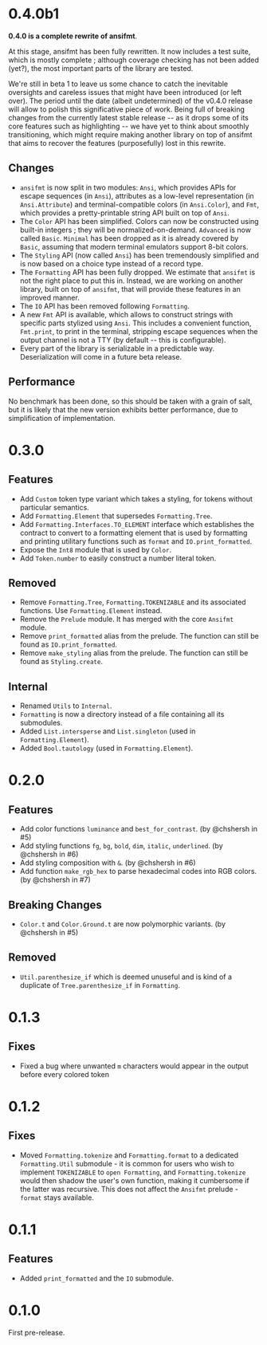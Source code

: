 # 0.4.0b1

**0.4.0 is a complete rewrite of ansifmt**.

At this stage, ansifmt has been fully rewritten. It now includes a test suite, which is mostly complete ; although coverage checking has not been added (yet?), the most important parts of the library are tested.

We're still in beta 1 to leave us some chance to catch the inevitable oversights and careless issues that might have been introduced (or left over). The period until the date (albeit undetermined) of the v0.4.0 release will allow to polish this significative piece of work. Being full of breaking changes from the currently latest stable release -- as it drops some of its core features such as highlighting -- we have yet to think about smoothly transitioning, which might require making another library on top of ansifmt that aims to recover the features (purposefully) lost in this rewrite.

## Changes

- `ansifmt` is now split in two modules: `Ansi`, which provides APIs for escape sequences (in `Ansi`), attributes as a low-level representation (in `Ansi.Attribute`) and terminal-compatible colors (in `Ansi.Color`), and `Fmt`, which provides a pretty-printable string API built on top of `Ansi`.
- The `Color` API has been simplified. Colors can now be constructed using built-in integers ; they will be normalized-on-demand. `Advanced` is now called `Basic`. `Minimal` has been dropped as it is already covered by `Basic`, assuming that modern terminal emulators support 8-bit colors.
- The `Styling` API (now called `Ansi`) has been tremendously simplified and is now based on a choice type instead of a record type.
- The `Formatting` API has been fully dropped. We estimate that `ansifmt` is not the right place to put this in. Instead, we are working on another library, built on top of `ansifmt`, that will provide these features in an improved manner.
- The `IO` API has been removed following `Formatting`.
- A new `Fmt` API is available, which allows to construct strings with specific parts stylized using `Ansi`. This includes a convenient function, `Fmt.print`, to print in the terminal, stripping escape sequences when the output channel is not a TTY (by default -- this is configurable).
- Every part of the library is serializable in a predictable way. Deserialization will come in a future beta release.

## Performance

No benchmark has been done, so this should be taken with a grain of salt, but it is likely that the new version exhibits better performance, due to simplification of implementation.

# 0.3.0

## Features

- Add `Custom` token type variant which takes a styling, for tokens without particular semantics.
- Add `Formatting.Element` that supersedes `Formatting.Tree`.
- Add `Formatting.Interfaces.TO_ELEMENT` interface which establishes the contract to convert to a formatting element that is used by formatting and printing utilitary functions such as `format` and `IO.print_formatted`.
- Expose the `Int8` module that is used by `Color`.
- Add `Token.number` to easily construct a number literal token.

## Removed

- Remove `Formatting.Tree`, `Formatting.TOKENIZABLE` and its associated functions. Use `Formatting.Element` instead.
- Remove the `Prelude` module. It has merged with the core `Ansifmt` module.
- Remove `print_formatted` alias from the prelude. The function can still be found as `IO.print_formatted`.
- Remove `make_styling` alias from the prelude. The function can still be found as `Styling.create`.

## Internal

- Renamed `Utils` to `Internal`.
- `Formatting` is now a directory instead of a file containing all its submodules.
- Added `List.intersperse` and `List.singleton` (used in `Formatting.Element`).
- Added `Bool.tautology` (used in `Formatting.Element`).

# 0.2.0

## Features

- Add color functions `luminance` and `best_for_contrast`. (by @chshersh in #5)
- Add styling functions `fg`, `bg`, `bold`, `dim`, `italic`, `underlined`. (by @chshersh in #6)
- Add styling composition with `&`. (by @chshersh in #6)
- Add function `make_rgb_hex` to parse hexadecimal codes into RGB colors. (by @chshersh in #7)

## Breaking Changes

- `Color.t` and `Color.Ground.t` are now polymorphic variants. (by @chshersh in #5)

## Removed

- `Util.parenthesize_if` which is deemed unuseful and is kind of a duplicate of `Tree.parenthesize_if` in `Formatting`.

# 0.1.3

## Fixes

- Fixed a bug where unwanted `m` characters would appear in the output before every colored token

# 0.1.2

## Fixes

- Moved `Formatting.tokenize` and `Formatting.format` to a dedicated `Formatting.Util` submodule - it is common for users who wish to implement `TOKENIZABLE` to `open Formatting`, and `Formatting.tokenize` would then shadow the user's own function, making it cumbersome if the latter was recursive.
  This does not affect the `Ansifmt` prelude - `format` stays available.

# 0.1.1

## Features

- Added `print_formatted` and the `IO` submodule.

# 0.1.0

First pre-release.
